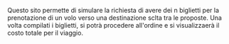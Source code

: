 Questo sito permette di simulare la richiesta di avere dei n biglietti per la prenotazione di un volo verso una destinazione sclta tra le proposte.
Una volta compilati i biglietti, si potrà procedere all'ordine e si visualizzaerà il costo totale per il viaggio.
